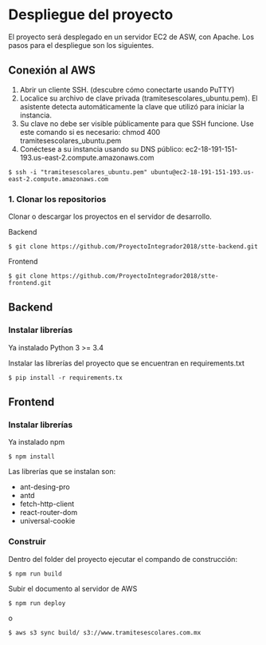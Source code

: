 # Despliegue del proyecto

El proyecto será desplegado en un servidor EC2 de ASW, con Apache. Los pasos para el despliegue son los siguientes.

## Conexión al AWS

1. Abrir un cliente SSH. (descubre cómo conectarte usando PuTTY)
2. Localice su archivo de clave privada (tramitesescolares_ubuntu.pem). El asistente detecta automáticamente la clave que utilizó para iniciar la instancia.
3. Su clave no debe ser visible públicamente para que SSH funcione. Use este comando si es necesario: chmod 400 tramitesescolares_ubuntu.pem
4. Conéctese a su instancia usando su DNS público:
  ec2-18-191-151-193.us-east-2.compute.amazonaws.com

```
$ ssh -i "tramitesescolares_ubuntu.pem" ubuntu@ec2-18-191-151-193.us-east-2.compute.amazonaws.com
```

### 1. Clonar los repositorios

Clonar o descargar los proyectos en el servidor de desarrollo. 

Backend
```
$ git clone https://github.com/ProyectoIntegrador2018/stte-backend.git
```

Frontend
```
$ git clone https://github.com/ProyectoIntegrador2018/stte-frontend.git
```

## Backend

### Instalar librerías  

Ya instalado Python 3 >= 3.4

Instalar las librerías del proyecto que se encuentran en requirements.txt
```
$ pip install -r requirements.tx
```

## Frontend

### Instalar librerías  

Ya instalado npm
```
$ npm install
```

Las librerías que se instalan son:
* ant-desing-pro
* antd
* fetch-http-client
* react-router-dom
* universal-cookie

### Construir

Dentro del folder del proyecto ejecutar el compando de construcción:
```
$ npm run build
```

Subir el documento al servidor de AWS
```
$ npm run deploy
```
o
```
$ aws s3 sync build/ s3://www.tramitesescolares.com.mx
```



